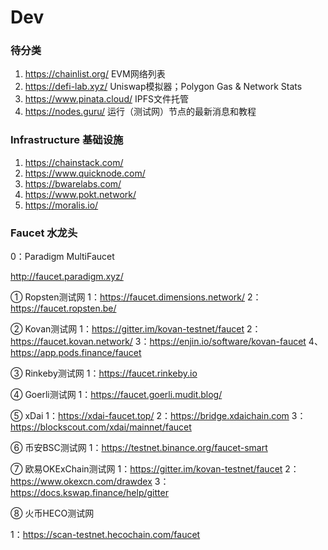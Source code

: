 # Dev

### 待分类

1. https://chainlist.org/ EVM网络列表
2. https://defi-lab.xyz/ Uniswap模拟器；Polygon Gas & Network Stats
3. https://www.pinata.cloud/ IPFS文件托管
4. https://nodes.guru/ 运行（测试网）节点的最新消息和教程

### Infrastructure 基础设施

1. https://chainstack.com/
2. https://www.quicknode.com/
3. https://bwarelabs.com/
4. https://www.pokt.network/
5. https://moralis.io/

### Faucet 水龙头

0：Paradigm MultiFaucet

http://faucet.paradigm.xyz/ 

① Ropsten测试网
1：https://faucet.dimensions.network/
2：https://faucet.ropsten.be/

② Kovan测试网
1：https://gitter.im/kovan-testnet/faucet
2：https://faucet.kovan.network/
3：https://enjin.io/software/kovan-faucet
4、https://app.pods.finance/faucet

③ Rinkeby测试网
1：https://faucet.rinkeby.io

④ Goerli测试网
1：https://faucet.goerli.mudit.blog/

⑤ xDai
1：https://xdai-faucet.top/
2：https://bridge.xdaichain.com
3：https://blockscout.com/xdai/mainnet/faucet

⑥ 币安BSC测试网
1：https://testnet.binance.org/faucet-smart

⑦ 欧易OKExChain测试网
1：https://gitter.im/kovan-testnet/faucet
2：https://www.okexcn.com/drawdex
3：https://docs.kswap.finance/help/gitter

⑧ 火币HECO测试网

1：https://scan-testnet.hecochain.com/faucet

